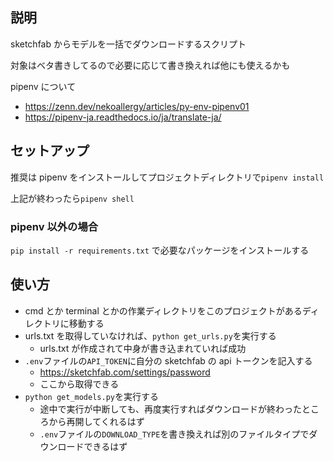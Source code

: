 ## 説明

sketchfab からモデルを一括でダウンロードするスクリプト

対象はベタ書きしてるので必要に応じて書き換えれば他にも使えるかも

pipenv について

- https://zenn.dev/nekoallergy/articles/py-env-pipenv01
- https://pipenv-ja.readthedocs.io/ja/translate-ja/

## セットアップ

推奨は pipenv をインストールしてプロジェクトディレクトリで`pipenv install`

上記が終わったら`pipenv shell`

### pipenv 以外の場合

`pip install -r requirements.txt` で必要なパッケージをインストールする

## 使い方

- cmd とか terminal とかの作業ディレクトリをこのプロジェクトがあるディレクトリに移動する
- urls.txt を取得していなければ、`python get_urls.py`を実行する
  - urls.txt が作成されて中身が書き込まれていれば成功
- `.env`ファイルの`API_TOKEN`に自分の sketchfab の api トークンを記入する
  - https://sketchfab.com/settings/password
  - ここから取得できる
- `python get_models.py`を実行する
  - 途中で実行が中断しても、再度実行すればダウンロードが終わったところから再開してくれるはず
  - `.env`ファイルの`DOWNLOAD_TYPE`を書き換えれば別のファイルタイプでダウンロードできるはず
